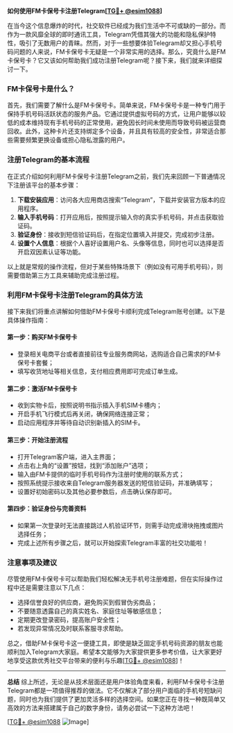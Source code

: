**如何使用FM卡保号卡注册Telegram[[TG💪+ @esim1088](https://t.me/s/esim1088)]**

在当今这个信息爆炸的时代，社交软件已经成为我们生活中不可或缺的一部分。而作为一款风靡全球的即时通讯工具，Telegram凭借其强大的功能和隐私保护特性，吸引了无数用户的青睐。然而，对于一些想要体验Telegram却又担心手机号码问题的人来说，FM卡保号卡无疑是一个非常实用的选择。那么，究竟什么是FM卡保号卡？它又该如何帮助我们成功注册Telegram呢？接下来，我们就来详细探讨一下。

### FM卡保号卡是什么？

首先，我们需要了解什么是FM卡保号卡。简单来说，FM卡保号卡是一种专门用于保持手机号码活跃状态的服务产品。它通过提供虚拟号码的方式，让用户能够以较低的成本维持现有手机号码的正常使用，避免因长时间未使用而导致号码被运营商回收。此外，这种卡片还支持绑定多个设备，并且具有较高的安全性，非常适合那些需要频繁更换设备或担心隐私泄露的用户。

### 注册Telegram的基本流程

在正式介绍如何利用FM卡保号卡注册Telegram之前，我们先来回顾一下普通情况下注册该平台的基本步骤：

1. **下载安装应用**：访问各大应用商店搜索“Telegram”，下载并安装官方版本的应用程序。
2. **输入手机号码**：打开应用后，按照提示输入你的真实手机号码，并点击获取验证码。
3. **验证身份**：接收到短信验证码后，在指定位置填入并提交，完成初步注册。
4. **设置个人信息**：根据个人喜好设置用户名、头像等信息，同时也可以选择是否开启双因素认证等功能。

以上就是常规的操作流程，但对于某些特殊场景下（例如没有可用手机号码），则需要借助第三方工具来辅助完成注册过程。

### 利用FM卡保号卡注册Telegram的具体方法

接下来我们将重点讲解如何借助FM卡保号卡顺利完成Telegram账号创建。以下是具体操作指南：

#### 第一步：购买FM卡保号卡
- 登录相关电商平台或者直接前往专业服务商网站，选购适合自己需求的FM卡保号卡套餐；
- 填写收货地址等相关信息，支付相应费用即可完成订单生成。

#### 第二步：激活FM卡保号卡
- 收到实物卡后，按照说明书指示插入手机SIM卡槽内；
- 开启手机飞行模式后再关闭，确保网络连接正常；
- 启动应用程序并等待自动识别新插入的SIM卡。

#### 第三步：开始注册流程
- 打开Telegram客户端，进入主界面；
- 点击右上角的“设置”按钮，找到“添加账户”选项；
- 输入由FM卡提供的临时手机号码作为注册时使用的联系方式；
- 按照系统提示接收来自Telegram服务器发送的短信验证码，并准确填写；
- 设置好初始密码以及其他必要参数后，点击确认保存即可。

#### 第四步：验证身份与完善资料
- 如果第一次登录时无法直接跳过人机验证环节，则需手动完成滑块拖拽或图片选择任务；
- 完成上述所有步骤之后，就可以开始探索Telegram丰富的社交功能啦！

### 注意事项及建议

尽管使用FM卡保号卡可以帮助我们轻松解决无手机号注册难题，但在实际操作过程中还是需要注意以下几点：
- 选择信誉良好的供应商，避免购买到假冒伪劣商品；
- 不要随意透露自己的真实姓名、家庭住址等敏感信息；
- 定期更改登录密码，提高账户安全性；
- 若发现异常情况及时联系客服寻求帮助。

总之，借助FM卡保号卡这一便捷工具，即使是缺乏固定手机号码资源的朋友也能顺利加入Telegram大家庭。希望本文能够为大家提供更多参考价值，让大家更好地享受这款优秀社交平台带来的便利与乐趣[[TG💪+ @esim1088](https://t.me/s/esim1088)]！

---

**总结**
综上所述，无论是从技术层面还是用户体验角度来看，利用FM卡保号卡注册Telegram都是一项值得推荐的做法。它不仅解决了部分用户面临的手机号短缺问题，同时也为我们提供了更加灵活多样的选择空间。如果您正在寻找一种既简单又高效的方法来搭建属于自己的数字身份，请务必尝试一下这种方法吧！

[[TG💪+ @esim1088](https://t.me/s/esim1088) ![Image](https://i.postimg.cc/4NQfJmqS/Snipaste-2025-05-13-00-14-12.png)]